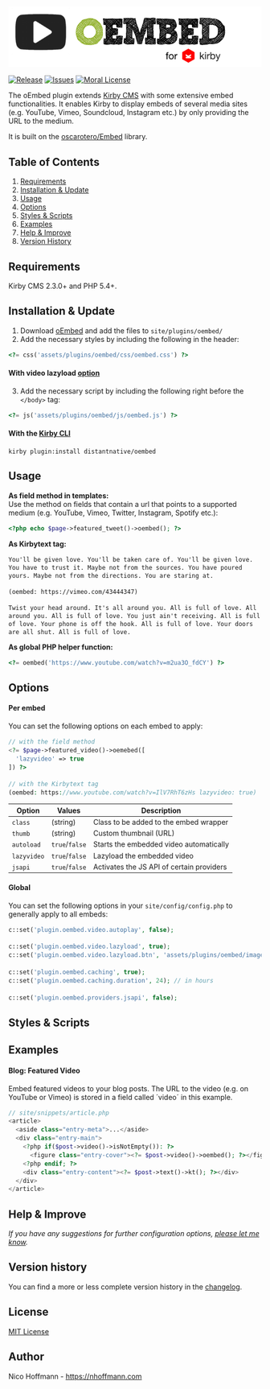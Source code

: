 ![oEmbed for Kirby CMS](docs/logo.png)  

[![Release](https://img.shields.io/github/release/distantnative/oembed.svg)](https://github.com/distantnative/oembed/releases) 
[![Issues](https://img.shields.io/github/issues/distantnative/oembed.svg)](https://github.com/distantnative/oembed/issues) 
[![Moral License](https://img.shields.io/badge/buy-moral_license-8dae28.svg)](https://gumroad.com/l/kirby-oembed)

The oEmbed plugin extends [Kirby CMS](http://getkirby.com) with some extensive embed functionalities. It enables Kirby to display embeds of several media sites (e.g. YouTube, Vimeo, Soundcloud, Instagram etc.) by only providing the URL to the medium.

It is built on the [oscarotero/Embed](https://github.com/oscarotero/Embed) library.


## Table of Contents
1. [Requirements](#Requirements)
2. [Installation & Update](#Installation)
3. [Usage](#Usage)
4. [Options](#Options)
5. [Styles & Scripts](#StylesScripts)
5. [Examples](#Usage)
6. [Help & Improve](#Help)
7. [Version History](#VersionHistory)

## Requirements <a id="Requirements"></a>
Kirby CMS 2.3.0+ and PHP 5.4+.


## Installation & Update <a id="Installation"></a>
1. Download [oEmbed](https://github.com/distantnative/oembed/zipball/master/) and add the files to `site/plugins/oembed/` 
2. Add the necessary styles by including the following in the header:
```php
<?= css('assets/plugins/oembed/css/oembed.css') ?>
```

#### With video lazyload [option](#Options)
3. Add the necessary script by including the following right before the `</body>` tag:
```php
<?= js('assets/plugins/oembed/js/oembed.js') ?>
```

#### With the [Kirby CLI](https://github.com/getkirby/cli)
```
kirby plugin:install distantnative/oembed
```


## Usage <a id="Usage"></a>
**As field method in templates:**  
Use the method on fields that contain a url that points to a supported medium (e.g. YouTube, Vimeo, Twitter, Instagram, Spotify etc.):
```php
<?php echo $page->featured_tweet()->oembed(); ?>
```


**As Kirbytext tag:**  
```
You'll be given love. You'll be taken care of. You'll be given love. You have to trust it. Maybe not from the sources. You have poured yours. Maybe not from the directions. You are staring at.

(oembed: https://vimeo.com/43444347)

Twist your head around. It's all around you. All is full of love. All around you. All is full of love. You just ain't receiving. All is full of love. Your phone is off the hook. All is full of love. Your doors are all shut. All is full of love.
```

**As global PHP helper function:**
```php
<?= oembed('https://www.youtube.com/watch?v=m2ua3O_fdCY') ?>
```

## Options <a id="Options"></a>

#### Per embed
You can set the following options on each embed to apply:

```php
// with the field method
<?= $page->featured_video()->oemebed([
  'lazyvideo' => true
]) ?>

// with the Kirbytext tag
(oembed: https://www.youtube.com/watch?v=IlV7RhT6zHs lazyvideo: true)
```

| Option      | Values         | Description                               |
|-------------|----------------|-------------------------------------------|
| `class`     | (string)       | Class to be added to the embed wrapper    |
| `thumb`     | (string)       | Custom thumbnail (URL)                    |
| `autoload`  | `true`/`false` | Starts the embedded video automatically   |
| `lazyvideo` | `true`/`false` | Lazyload the embedded video               |
| `jsapi`     | `true`/`false` | Activates the JS API of certain providers |


#### Global
You can set the following options in your `site/config/config.php` to generally apply to all embeds:

```php
c::set('plugin.oembed.video.autoplay', false);

c::set('plugin.oembed.video.lazyload', true);
c::set('plugin.oembed.video.lazyload.btn', 'assets/plugins/oembed/images/play.png');

c::set('plugin.oembed.caching', true);
c::set('plugin.oembed.caching.duration', 24); // in hours

c::set('plugin.oembed.providers.jsapi', false);
```

## Styles & Scripts <a id="StylesScripts"></a>



## Examples <a id="Examples"></a>
#### Blog: Featured Video
Embed featured videos to your blog posts. The URL to the video (e.g. on YouTube or Vimeo) is stored in a field called ´video´ in this example.
```php
// site/snippets/article.php
<article>
  <aside class="entry-meta">...</aside>
  <div class="entry-main">
    <?php if($post->video()->isNotEmpty()): ?>
      <figure class="entry-cover"><?= $post->video()->oembed(); ?></figure>
    <?php endif; ?>
    <div class="entry-content"><?= $post->text()->kt(); ?></div>
  </div>
</article>
```




## Help & Improve <a id="Help"></a>
*If you have any suggestions for further configuration options, [please let me know](https://github.com/distantnative/oembed/issues/new).*


## Version history <a id="VersionHistory"></a>
You can find a more or less complete version history in the [changelog](docs/CHANGELOG.md).

## License
[MIT License](http://www.opensource.org/licenses/mit-license.php)

## Author
Nico Hoffmann - <https://nhoffmann.com>
